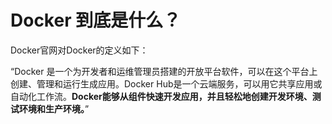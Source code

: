 # Docker 到底是什么？

Docker官网对Docker的定义如下：

“Docker 是一个为开发者和运维管理员搭建的开放平台软件，可以在这个平台上创建、管理和运行生成应用。Docker Hub是一个云端服务，可以用它共享应用或自动化工作流。**Docker能够从组件快速开发应用，并且轻松地创建开发环境、测试环境和生产环境。**”


